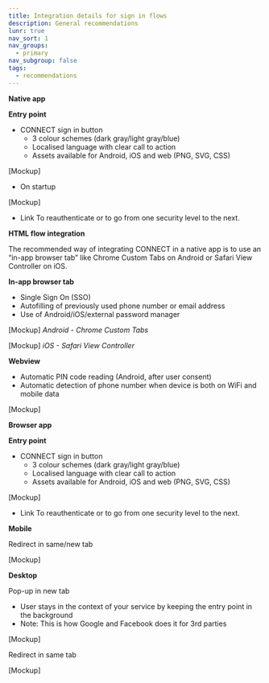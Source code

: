 ```yaml
---
title: Integration details for sign in flows
description: General recommendations
lunr: true
nav_sort: 1
nav_groups:
  - primary
nav_subgroup: false
tags:
  - recommendations
---
```

**Native app**

**Entry point**


- CONNECT sign in button
  - 3 colour schemes (dark gray/light gray/blue)
  - Localised language with clear call to action
  - Assets available for Android, iOS and web (PNG, SVG, CSS)

[Mockup]


- On startup

[Mockup]


- Link
  To reauthenticate or to go from one security level to the next.

**HTML flow integration**

The recommended way of integrating CONNECT in a native app is to use an “in-app browser tab” like Chrome Custom Tabs on Android or Safari View Controller on iOS.

**In-app browser tab**


- Single Sign On (SSO)
- Autofilling of previously used phone number or email address
- Use of Android/iOS/external password manager

[Mockup] *Android - Chrome Custom Tabs*

[Mockup] *iOS - Safari View Controller*

**Webview**


- Automatic PIN code reading (Android, after user consent)
- Automatic detection of phone number when device is both on WiFi and mobile data

[Mockup]

**Browser app**

**Entry point**


- CONNECT sign in button
  - 3 colour schemes (dark gray/light gray/blue)
  - Localised language with clear call to action
  - Assets available for Android, iOS and web (PNG, SVG, CSS)

[Mockup]


- Link To reauthenticate or to go from one security level to the next.

**Mobile**

Redirect in same/new tab

[Mockup]

**Desktop**

Pop-up in new tab


- User stays in the context of your service by keeping the entry point in the background
- Note: This is how Google and Facebook does it for 3rd parties

[Mockup]

Redirect in same tab

[Mockup]
